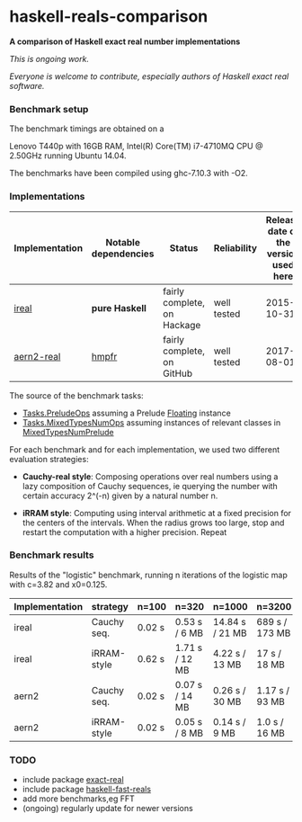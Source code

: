 # haskell-reals-comparison

__A comparison of Haskell exact real number implementations__

_This is ongoing work._

_Everyone is welcome to contribute, especially authors of Haskell exact real software._

### Benchmark setup

The benchmark timings are obtained on a
<!-- Dell Inspiron 15R with 16GB RAM,
Intel(R) Core(TM) i7-3632QM CPU @ 2.20GHz running Ubuntu 14.04. -->
Lenovo T440p with 16GB RAM,
Intel(R) Core(TM) i7-4710MQ CPU @ 2.50GHz running Ubuntu 14.04.

The benchmarks have been compiled using ghc-7.10.3 with -O2.

<!-- Each benchmark has been executed repeatedly until 3 consecutive times the results have fluctuated for less than 5%. -->

### Implementations

| Implementation | Notable dependencies | Status | Reliability | Release date of the version used here |
| ----- | ----- | ----- | ----- | ----- |
| [ireal](https://hackage.haskell.org/package/ireal) | __pure Haskell__ | fairly complete, on Hackage | well tested | 2015-10-31 |
| [aern2-real](https://github.com/michalkonecny/aern2/aern2-real) | [hmpfr](https://hackage.haskell.org/package/hmpfr) | fairly complete, on GitHub | well tested | 2017-08-01 |

The source of the benchmark tasks:  
* [Tasks.PreludeOps](https://github.com/michalkonecny/haskell-reals-comparison/blob/master/src/Tasks/PreludeOps.hs) assuming a Prelude [Floating](https://hackage.haskell.org/package/base/docs/Prelude.html#t:Floating) instance
* [Tasks.MixedTypesNumOps](https://github.com/michalkonecny/haskell-reals-comparison/blob/master/src/Tasks/MixedTypesNumOps.hs) assuming instances of relevant classes in [MixedTypesNumPrelude](https://hackage.haskell.org/package/mixed-types-num/docs/MixedTypesNumPrelude.html)

For each benchmark and for each implementation, we used two different evaluation strategies:

* __Cauchy-real style__: Composing operations over real numbers using a lazy composition of Cauchy sequences, ie querying the number with certain accuracy 2^(-n) given by a natural number n.

* __iRRAM style__: Computing using interval arithmetic at a fixed precision for the centers of the intervals.  When the radius grows too large, stop and restart the computation with a higher precision.  Repeat

### Benchmark results

<!-- TODO: Update these measurements! -->
<!-- TODO: add iRRAM-style ireal -->

Results of the "logistic" benchmark, running n iterations of the logistic map with c=3.82 and x0=0.125.

| Implementation | strategy | n=100 | n=320 | n=1000 | n=3200 | n=10000  | n=32000 | n=100000 |
| -------- | ------ | ---- | ---- | ---- | ---- | ---- | ---- | ---- |
| ireal | Cauchy seq. | 0.02 s | 0.53 s / 6 MB  | 14.84 s / 21 MB | 689 s / 173 MB | | | |
| ireal | iRRAM-style | 0.62 s | 1.71 s / 12 MB | 4.22 s  / 13 MB | 17 s  / 18 MB  | 62 s / 19 MB   | 441 s / 25 MB | 2611 s / 41 MB |
| aern2 | Cauchy seq. | 0.02 s | 0.07 s / 14 MB | 0.26 s  / 30 MB | 1.17 s / 93 MB | 7.6 s / 278 MB | | |
| aern2 | iRRAM-style | 0.02 s | 0.05 s / 8 MB  | 0.14 s  / 9&nbsp;MB  | 1.0 s  / 16 MB | 6.9 s / 16 MB  | 181 s / 33 MB | 1875 s / 95 MB |

### TODO
* include package [exact-real](https://hackage.haskell.org/package/exact-real)
* include package [haskell-fast-reals](https://github.com/comius/haskell-fast-reals)
* add more benchmarks,eg FFT
* (ongoing) regularly update for newer versions
